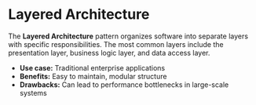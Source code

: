 # Layered Architecture

The **Layered Architecture** pattern organizes software into separate layers with specific responsibilities. The most common layers include the presentation layer, business logic layer, and data access layer.

- **Use case:** Traditional enterprise applications
- **Benefits:** Easy to maintain, modular structure
- **Drawbacks:** Can lead to performance bottlenecks in large-scale systems
